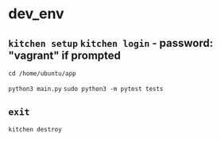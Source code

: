# dev_env

`kitchen setup`
`kitchen login` - password: "vagrant" if prompted
----------------------------------------
`cd /home/ubuntu/app`

`python3 main.py`
`sudo python3 -m pytest tests`

`exit`
----------------------------------------
`kitchen destroy`
